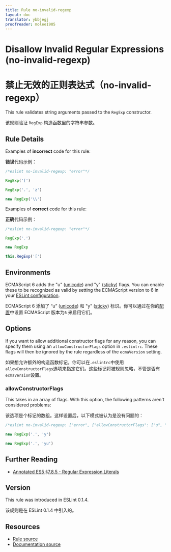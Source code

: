 ```yaml
---
title: Rule no-invalid-regexp
layout: doc
translator: ybbjegj
proofreader: molee1905
---
```

<!-- Note: No pull requests accepted for this file. See README.md in the root directory for details. -->

# Disallow Invalid Regular Expressions (no-invalid-regexp)

# 禁止无效的正则表达式（no-invalid-regexp）

This rule validates string arguments passed to the `RegExp` constructor.

该规则验证 `RegExp` 构造函数里的字符串参数。

## Rule Details

Examples of **incorrect** code for this rule:

**错误**代码示例：

```js
/*eslint no-invalid-regexp: "error"*/

RegExp('[')

RegExp('.', 'z')

new RegExp('\\')
```

Examples of **correct** code for this rule:

**正确**代码示例：

```js
/*eslint no-invalid-regexp: "error"*/

RegExp('.')

new RegExp

this.RegExp('[')
```

## Environments

ECMAScript 6 adds the "u" ([unicode](https://people.mozilla.org/~jorendorff/es6-draft.html#sec-get-regexp.prototype.unicode)) and "y" ([sticky](https://people.mozilla.org/~jorendorff/es6-draft.html#sec-get-regexp.prototype.sticky)) flags. You can enable these to be recognized as valid by setting the ECMAScript version to 6 in your [ESLint configuration](../user-guide/configuring).

ECMAScript 6 添加了 “u” ([unicode](https://people.mozilla.org/~jorendorff/es6-draft.html#sec-get-regexp.prototype.unicode)) 和 "y" ([sticky](https://people.mozilla.org/~jorendorff/es6-draft.html#sec-get-regexp.prototype.sticky)) 标识。你可以通过在你的[配置](../user-guide/configuring)中设置 ECMAScript 版本为`6` 来启用它们。

## Options

If you want to allow additional constructor flags for any reason, you can specify them using an `allowConstructorFlags` option in `.eslintrc`. These flags will then be ignored by the rule regardless of the `ecmaVersion` setting.

如果想允许额外的构造函数标记，你可以在`.eslintrc`中使用`allowConstructorFlags`选项来指定它们。这些标记将被规则忽略，不管是否有`ecmaVersion`设置。

### allowConstructorFlags

This takes in an array of flags. With this option, the following patterns aren't considered problems:

该选项是个标记的数组。这样设置后，以下模式被认为是没有问题的：

```js
/*eslint no-invalid-regexp: ["error", {"allowConstructorFlags": ["u", "y"]}]*/

new RegExp('.', 'y')

new RegExp('.', 'yu')
```

## Further Reading

* [Annotated ES5 §7.8.5 - Regular Expression Literals](http://es5.github.io/#x7.8.5)

## Version

This rule was introduced in ESLint 0.1.4.

该规则是在 ESLint 0.1.4 中引入的。

## Resources

* [Rule source](https://github.com/eslint/eslint/tree/master/lib/rules/no-invalid-regexp.js)
* [Documentation source](https://github.com/eslint/eslint/tree/master/docs/rules/no-invalid-regexp.md)
